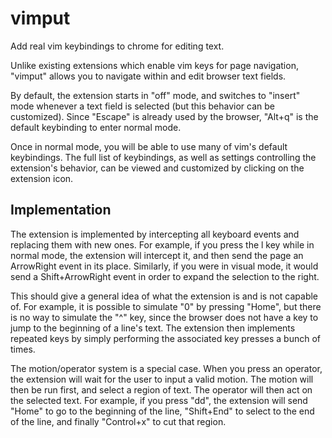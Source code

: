 # vimput

Add real vim keybindings to chrome for editing text.

Unlike existing extensions which enable vim keys for page navigation,
"vimput" allows you to navigate within and edit browser text fields.

By default, the extension starts in "off" mode, and switches to
"insert" mode whenever a text field is selected (but this behavior can
be customized). Since "Escape" is already used by the browser, "Alt+q"
is the default keybinding to enter normal mode.

Once in normal mode, you will be able to use many of vim's default
keybindings. The full list of keybindings, as well as settings
controlling the extension's behavior, can be viewed and customized by
clicking on the extension icon.


## Implementation

The extension is implemented by intercepting all keyboard events and
replacing them with new ones. For example, if you press the l key
while in normal mode, the extension will intercept it, and then send
the page an ArrowRight event in its place. Similarly, if you were in
visual mode, it would send a Shift+ArrowRight event in order to expand
the selection to the right.

This should give a general idea of what the extension is and is not
capable of. For example, it is possible to simulate "0" by pressing
"Home", but there is no way to simulate the "^" key, since the browser
does not have a key to jump to the beginning of a line's text. The
extension then implements repeated keys by simply performing the
associated key presses a bunch of times.

The motion/operator system is a special case. When you press an
operator, the extension will wait for the user to input a valid
motion. The motion will then be run first, and select a region of
text. The operator will then act on the selected text. For example, if
you press "dd", the extension will send "Home" to go to the beginning
of the line, "Shift+End" to select to the end of the line, and finally
"Control+x" to cut that region.




